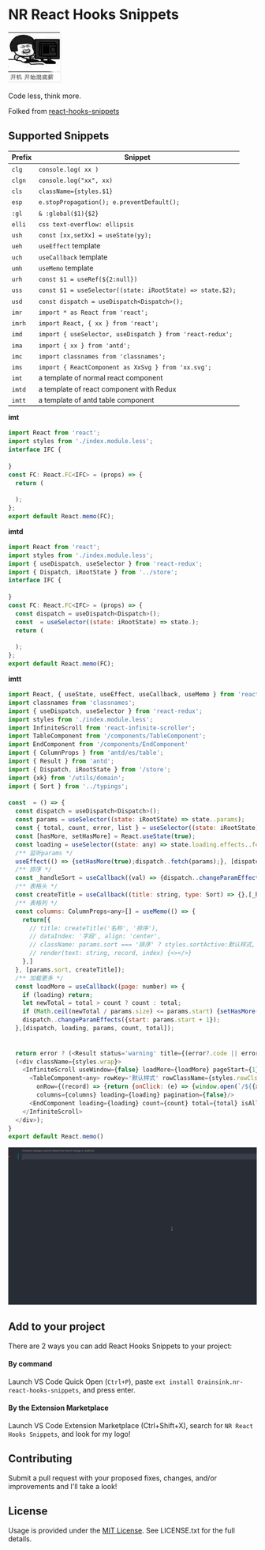 
# NR React Hooks Snippets

![icon](./icon.png)

Code less, think more.

Folked from [react-hooks-snippets](https://github.com/alDuncanson/react-hooks-snippets)


## Supported Snippets

| Prefix  | Snippet |
| ------------- | ------------- |
| `clg` | `console.log( xx )` |
| `clgn` | `console.log("xx", xx)` |
| `cls` | `className={styles.$1}` |
| `esp` | `e.stopPropagation(); e.preventDefault();` |
| `:gl` | `& :global($1){$2}` |
| `elli` | `css text-overflow: ellipsis` |
| `ush` | `const [xx,setXx] = useState(yy);` |
| `ueh` | `useEffect` template |
| `uch` | `useCallback` template |
| `umh` | `useMemo` template |
| `urh` | `const $1 = useRef(${2:null})` |
| `uss` | `const $1 = useSelector((state: iRootState) => state.$2);` |
| `usd` | `const dispatch = useDispatch<Dispatch>();` |
| `imr` | `import * as React from 'react';` |
| `imrh` | `import React, { xx } from 'react';` |
| `imd` | `import { useSelector, useDispatch } from 'react-redux';` |
| `ima` | `import { xx } from 'antd';` |
| `imc` | `import classnames from 'classnames';` |
| `ims` | `import { ReactComponent as XxSvg } from 'xx.svg';` |
| `imt` | a template of normal react component |
| `imtd` | a template of react component with Redux |
| `imtt` | a template of antd table component |

**imt**

```js
import React from 'react';
import styles from './index.module.less';
interface IFC {

}
const FC: React.FC<IFC> = (props) => {
  return (

  );
};
export default React.memo(FC);
```

**imtd**

```js
import React from 'react';
import styles from './index.module.less';
import { useDispatch, useSelector } from 'react-redux';
import { Dispatch, iRootState } from '../store';
interface IFC {

}
const FC: React.FC<IFC> = (props) => {
  const dispatch = useDispatch<Dispatch>();
  const  = useSelector((state: iRootState) => state.);
  return (

  );
};
export default React.memo(FC);
```

**imtt**

```js
import React, { useState, useEffect, useCallback, useMemo } from 'react';
import classnames from 'classnames';
import { useDispatch, useSelector } from 'react-redux';
import styles from './index.module.less';
import InfiniteScroll from 'react-infinite-scroller';
import TableComponent from '/components/TableComponent';
import EndComponent from '/components/EndComponent'
import { ColumnProps } from 'antd/es/table';
import { Result } from 'antd';
import { Dispatch, iRootState } from '/store';
import {xk} from '/utils/domain';
import { Sort } from '../typings';

const  = () => {
  const dispatch = useDispatch<Dispatch>();
  const params = useSelector((state: iRootState) => state..params);
  const { total, count, error, list } = useSelector((state: iRootState) => state..data);
  const [hasMore, setHasMore] = React.useState(true);
  const loading = useSelector((state: any) => state.loading.effects..fetch);
  /** 监听params */
  useEffect(() => {setHasMore(true);dispatch..fetch(params);}, [dispatch, params]);
  /** 排序 */
  const _handleSort = useCallback((val) => {dispatch..changeParamEffect({sort: val});},[dispatch]);
  /** 表格头 */
  const createTitle = useCallback((title: string, type: Sort) => {},[_handleSort]);
  /** 表格列 */
  const columns: ColumnProps<any>[] = useMemo(() => {
    return[{
      // title: createTitle('名称', '排序'),
      // dataIndex: '字段', align: 'center',
      // className: params.sort === '排序' ? styles.sortActive:默认样式,
      // render(text: string, record, index) {<></>}
    },]
  }, [params.sort, createTitle]);
  /** 加载更多 */
  const loadMore = useCallback((page: number) => {
    if (loading) return;
    let newTotal = total > count ? count : total;
    if (Math.ceil(newTotal / params.size) <= params.start) {setHasMore(false);return;}
    dispatch..changeParamEffects({start: params.start + 1});
  },[dispatch, loading, params, count, total]);


  return error ? (<Result status='warning' title={(error?.code || error?.name) ?? 500} subTitle={error?.message ?? '服务异常'} />) :
  (<div className={styles.wrap}>
    <InfiniteScroll useWindow={false} loadMore={loadMore} pageStart={1} threshold={100} initialLoad={false} hasMore={hasMore} getScrollParent={() => document.getElementById('scrollLayoutContent')}>
      <TableComponent<any> rowKey='默认样式' rowClassName={styles.rowCls} dataSource={list} locale={{ emptyText: 空白提示 }}
        onRow={(record) => {return {onClick: (e) => {window.open(`/${{xk}}/d/video/commentShot/${record.photoId}`);},};}}
        columns={columns} loading={loading} pagination={false}/>
      <EndComponent loading={loading} count={count} total={total} isAllSearch dataLength={list.length} />
    </InfiniteScroll>
  </div>);
}
export default React.memo()
```

![icon](./example.gif)

## Add to your project

There are 2 ways you can add React Hooks Snippets to your project:

#### By command
Launch VS Code Quick Open (`Ctrl+P`), paste `ext install Orainsink.nr-react-hooks-snippets`, and press enter.

#### By the Extension Marketplace
Launch VS Code Extension Marketplace (Ctrl+Shift+X), search for `NR React Hooks Snippets`, and look for my logo!


## Contributing

Submit a pull request with your proposed fixes, changes, and/or improvements and I'll take a look!

## License
Usage is provided under the [MIT License](https://opensource.org/licenses/MIT). See LICENSE.txt for the full details.
